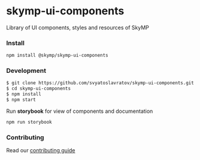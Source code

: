 # skymp-ui-components

Library of UI components, styles and resources of SkyMP

### Install

```sh
npm install @skymp/skymp-ui-components
```


### Development

```sh
$ git clone https://github.com/svyatoslavratov/skymp-ui-components.git
$ cd skymp-ui-components
$ npm install
$ npm start
```

Run **storybook** for view of components and documentation

```sh
npm run storybook
```

### Contributing
Read our [contributing guide](https://github.com/svyatoslavratov/skymp-ui-components/blob/master/CONTRIBUTING.MD)
